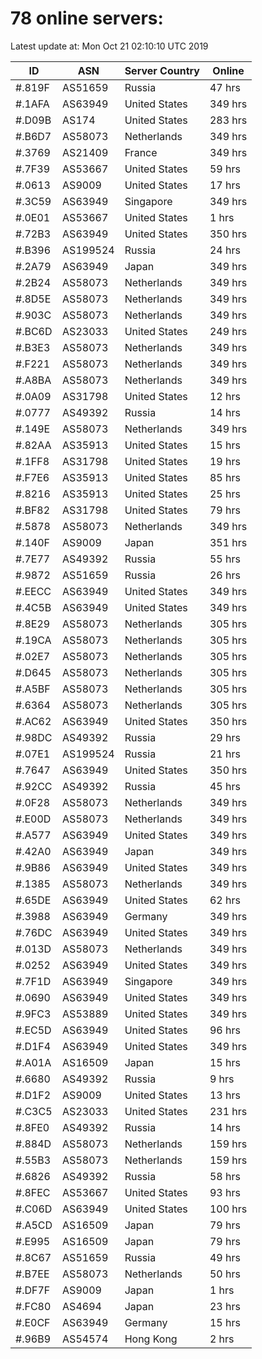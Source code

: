 # 78 online servers:

Latest update at: Mon Oct 21 02:10:10 UTC 2019

| ID | ASN | Server Country | Online |
| -- | --- | -------------- | ------ |
| #.819F | AS51659 | Russia | 47 hrs |
| #.1AFA | AS63949 | United States | 349 hrs |
| #.D09B | AS174 | United States | 283 hrs |
| #.B6D7 | AS58073 | Netherlands | 349 hrs |
| #.3769 | AS21409 | France | 349 hrs |
| #.7F39 | AS53667 | United States | 59 hrs |
| #.0613 | AS9009 | United States | 17 hrs |
| #.3C59 | AS63949 | Singapore | 349 hrs |
| #.0E01 | AS53667 | United States | 1 hrs |
| #.72B3 | AS63949 | United States | 350 hrs |
| #.B396 | AS199524 | Russia | 24 hrs |
| #.2A79 | AS63949 | Japan | 349 hrs |
| #.2B24 | AS58073 | Netherlands | 349 hrs |
| #.8D5E | AS58073 | Netherlands | 349 hrs |
| #.903C | AS58073 | Netherlands | 349 hrs |
| #.BC6D | AS23033 | United States | 249 hrs |
| #.B3E3 | AS58073 | Netherlands | 349 hrs |
| #.F221 | AS58073 | Netherlands | 349 hrs |
| #.A8BA | AS58073 | Netherlands | 349 hrs |
| #.0A09 | AS31798 | United States | 12 hrs |
| #.0777 | AS49392 | Russia | 14 hrs |
| #.149E | AS58073 | Netherlands | 349 hrs |
| #.82AA | AS35913 | United States | 15 hrs |
| #.1FF8 | AS31798 | United States | 19 hrs |
| #.F7E6 | AS35913 | United States | 85 hrs |
| #.8216 | AS35913 | United States | 25 hrs |
| #.BF82 | AS31798 | United States | 79 hrs |
| #.5878 | AS58073 | Netherlands | 349 hrs |
| #.140F | AS9009 | Japan | 351 hrs |
| #.7E77 | AS49392 | Russia | 55 hrs |
| #.9872 | AS51659 | Russia | 26 hrs |
| #.EECC | AS63949 | United States | 349 hrs |
| #.4C5B | AS63949 | United States | 349 hrs |
| #.8E29 | AS58073 | Netherlands | 305 hrs |
| #.19CA | AS58073 | Netherlands | 305 hrs |
| #.02E7 | AS58073 | Netherlands | 305 hrs |
| #.D645 | AS58073 | Netherlands | 305 hrs |
| #.A5BF | AS58073 | Netherlands | 305 hrs |
| #.6364 | AS58073 | Netherlands | 305 hrs |
| #.AC62 | AS63949 | United States | 350 hrs |
| #.98DC | AS49392 | Russia | 29 hrs |
| #.07E1 | AS199524 | Russia | 21 hrs |
| #.7647 | AS63949 | United States | 350 hrs |
| #.92CC | AS49392 | Russia | 45 hrs |
| #.0F28 | AS58073 | Netherlands | 349 hrs |
| #.E00D | AS58073 | Netherlands | 349 hrs |
| #.A577 | AS63949 | United States | 349 hrs |
| #.42A0 | AS63949 | Japan | 349 hrs |
| #.9B86 | AS63949 | United States | 349 hrs |
| #.1385 | AS58073 | Netherlands | 349 hrs |
| #.65DE | AS63949 | United States | 62 hrs |
| #.3988 | AS63949 | Germany | 349 hrs |
| #.76DC | AS63949 | United States | 349 hrs |
| #.013D | AS58073 | Netherlands | 349 hrs |
| #.0252 | AS63949 | United States | 349 hrs |
| #.7F1D | AS63949 | Singapore | 349 hrs |
| #.0690 | AS63949 | United States | 349 hrs |
| #.9FC3 | AS53889 | United States | 349 hrs |
| #.EC5D | AS63949 | United States | 96 hrs |
| #.D1F4 | AS63949 | United States | 349 hrs |
| #.A01A | AS16509 | Japan | 15 hrs |
| #.6680 | AS49392 | Russia | 9 hrs |
| #.D1F2 | AS9009 | United States | 13 hrs |
| #.C3C5 | AS23033 | United States | 231 hrs |
| #.8FE0 | AS49392 | Russia | 14 hrs |
| #.884D | AS58073 | Netherlands | 159 hrs |
| #.55B3 | AS58073 | Netherlands | 159 hrs |
| #.6826 | AS49392 | Russia | 58 hrs |
| #.8FEC | AS53667 | United States | 93 hrs |
| #.C06D | AS63949 | United States | 100 hrs |
| #.A5CD | AS16509 | Japan | 79 hrs |
| #.E995 | AS16509 | Japan | 79 hrs |
| #.8C67 | AS51659 | Russia | 49 hrs |
| #.B7EE | AS58073 | Netherlands | 50 hrs |
| #.DF7F | AS9009 | Japan | 1 hrs |
| #.FC80 | AS4694 | Japan | 23 hrs |
| #.E0CF | AS63949 | Germany | 15 hrs |
| #.96B9 | AS54574 | Hong Kong | 2 hrs |

